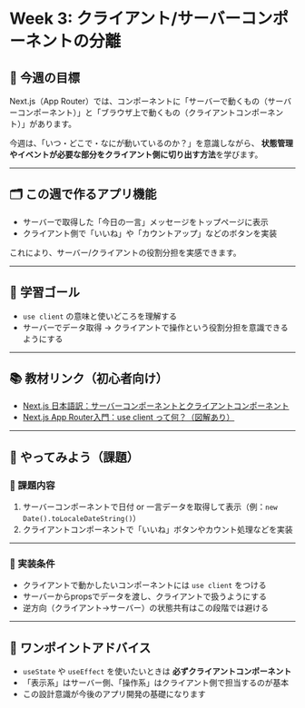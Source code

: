 # Week 3: クライアント/サーバーコンポーネントの分離

## 🔰 今週の目標
Next.js（App Router）では、コンポーネントに「サーバーで動くもの（サーバーコンポーネント）」と「ブラウザ上で動くもの（クライアントコンポーネント）」があります。

今週は、「いつ・どこで・なにが動いているのか？」を意識しながら、
**状態管理やイベントが必要な部分をクライアント側に切り出す方法**を学びます。

---

## 🗂 この週で作るアプリ機能
- サーバーで取得した「今日の一言」メッセージをトップページに表示
- クライアント側で「いいね」や「カウントアップ」などのボタンを実装

これにより、サーバー/クライアントの役割分担を実感できます。

---

## 🎯 学習ゴール
- `use client` の意味と使いどころを理解する
- サーバーでデータ取得 → クライアントで操作という役割分担を意識できるようにする

---

## 📚 教材リンク（初心者向け）
- [Next.js 日本語訳：サーバーコンポーネントとクライアントコンポーネント](https://nextjs-ja-translation-docs.vercel.app/docs/app/building-your-application/rendering/server-components)
- [Next.js App Router入門：use client って何？（図解あり）](https://bukiccho.com/tutorial-nextjs-app-router-use-client/)

---

## 📝 やってみよう（課題）

### 🔹 課題内容
1. サーバーコンポーネントで日付 or 一言データを取得して表示（例：`new Date().toLocaleDateString()`）
2. クライアントコンポーネントで「いいね」ボタンやカウント処理などを実装

---

### 🔹 実装条件
- クライアントで動かしたいコンポーネントには `use client` をつける
- サーバーからpropsでデータを渡し、クライアントで扱うようにする
- 逆方向（クライアント→サーバー）の状態共有はこの段階では避ける

---

## 💬 ワンポイントアドバイス
- `useState` や `useEffect` を使いたいときは **必ずクライアントコンポーネント**
- 「表示系」はサーバー側、「操作系」はクライアント側で担当するのが基本
- この設計意識が今後のアプリ開発の基礎になります
